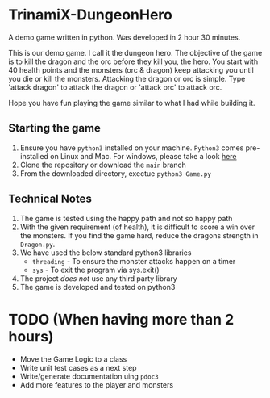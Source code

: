 # TrinamiX-DungeonHero
A demo game written in python. Was developed in 2 hour 30 minutes. 

This is our demo game. I call it the dungeon hero.
The objective of the game is to kill the dragon and the orc before they kill you, the hero.
You start with 40 health points and the monsters (orc & dragon) keep attacking you until you die or kill the monsters.
Attacking the dragon or orc is simple. Type 'attack dragon' to attack the dragon or 'attack orc' to attack orc.

Hope you have fun playing the game similar to what I had while building it.

## Starting the game
1. Ensure you have `python3` installed on your machine. `Python3` comes pre-installed on Linux and Mac. For windows, please take a look [here]( https://phoenixnap.com/kb/how-to-install-python-3-windows)
2. Clone the repository or download the `main` branch
3. From the downloaded directory, exectue `python3 Game.py`

## Technical Notes
1. The game is tested using the happy path and not so happy path
2. With the given requirement (of health), it is difficult to score a win over the monsters. If you find the game hard, reduce the dragons strength in `Dragon.py`.
3. We have used the below standard python3 libraries
    * `threading` - To ensure the monster attacks happen on a timer
    * `sys` - To exit the program via sys.exit()
4. The project *does not* use any third party library 
5. The game is developed and tested on python3


# TODO (When having more than 2 hours)

* Move the Game Logic to a class 
* Write unit test cases as a next step
* Write/generate documentation uing `pdoc3`
* Add more features to the player and monsters
